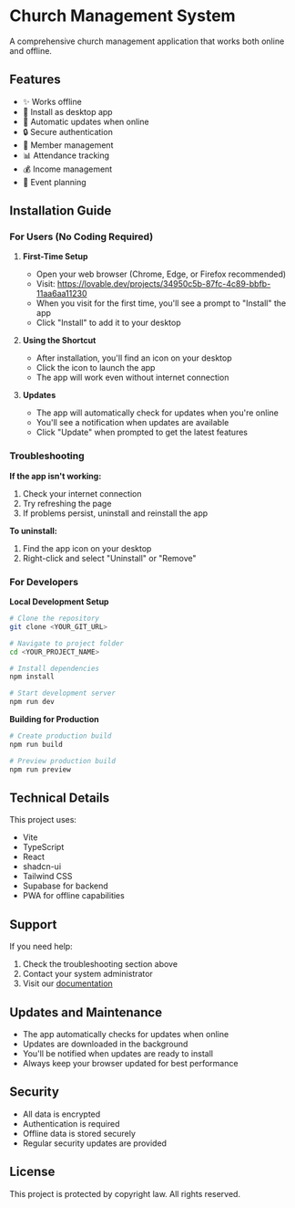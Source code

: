 
# Church Management System

A comprehensive church management application that works both online and offline.

## Features

- ✨ Works offline
- 📱 Install as desktop app
- 🔄 Automatic updates when online
- 🔒 Secure authentication
- 👥 Member management
- 📊 Attendance tracking
- 💰 Income management
- 📅 Event planning

## Installation Guide

### For Users (No Coding Required)

1. **First-Time Setup**
   - Open your web browser (Chrome, Edge, or Firefox recommended)
   - Visit: https://lovable.dev/projects/34950c5b-87fc-4c89-bbfb-11aa6aa11230
   - When you visit for the first time, you'll see a prompt to "Install" the app
   - Click "Install" to add it to your desktop

2. **Using the Shortcut**
   - After installation, you'll find an icon on your desktop
   - Click the icon to launch the app
   - The app will work even without internet connection

3. **Updates**
   - The app will automatically check for updates when you're online
   - You'll see a notification when updates are available
   - Click "Update" when prompted to get the latest features

### Troubleshooting

**If the app isn't working:**
1. Check your internet connection
2. Try refreshing the page
3. If problems persist, uninstall and reinstall the app

**To uninstall:**
1. Find the app icon on your desktop
2. Right-click and select "Uninstall" or "Remove"

### For Developers

**Local Development Setup**

```sh
# Clone the repository
git clone <YOUR_GIT_URL>

# Navigate to project folder
cd <YOUR_PROJECT_NAME>

# Install dependencies
npm install

# Start development server
npm run dev
```

**Building for Production**

```sh
# Create production build
npm run build

# Preview production build
npm run preview
```

## Technical Details

This project uses:
- Vite
- TypeScript
- React
- shadcn-ui
- Tailwind CSS
- Supabase for backend
- PWA for offline capabilities

## Support

If you need help:
1. Check the troubleshooting section above
2. Contact your system administrator
3. Visit our [documentation](https://docs.lovable.dev/)

## Updates and Maintenance

- The app automatically checks for updates when online
- Updates are downloaded in the background
- You'll be notified when updates are ready to install
- Always keep your browser updated for best performance

## Security

- All data is encrypted
- Authentication is required
- Offline data is stored securely
- Regular security updates are provided

## License

This project is protected by copyright law. All rights reserved.

